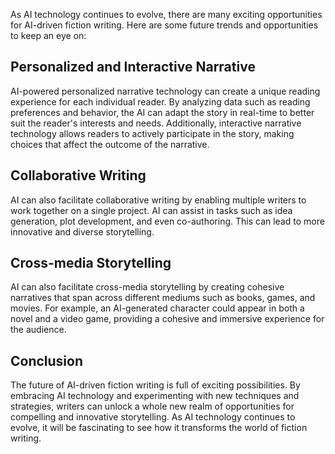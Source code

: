 
As AI technology continues to evolve, there are many exciting opportunities for AI-driven fiction writing. Here are some future trends and opportunities to keep an eye on:

Personalized and Interactive Narrative
--------------------------------------

AI-powered personalized narrative technology can create a unique reading experience for each individual reader. By analyzing data such as reading preferences and behavior, the AI can adapt the story in real-time to better suit the reader's interests and needs. Additionally, interactive narrative technology allows readers to actively participate in the story, making choices that affect the outcome of the narrative.

Collaborative Writing
---------------------

AI can also facilitate collaborative writing by enabling multiple writers to work together on a single project. AI can assist in tasks such as idea generation, plot development, and even co-authoring. This can lead to more innovative and diverse storytelling.

Cross-media Storytelling
------------------------

AI can also facilitate cross-media storytelling by creating cohesive narratives that span across different mediums such as books, games, and movies. For example, an AI-generated character could appear in both a novel and a video game, providing a cohesive and immersive experience for the audience.

Conclusion
----------

The future of AI-driven fiction writing is full of exciting possibilities. By embracing AI technology and experimenting with new techniques and strategies, writers can unlock a whole new realm of opportunities for compelling and innovative storytelling. As AI technology continues to evolve, it will be fascinating to see how it transforms the world of fiction writing.
